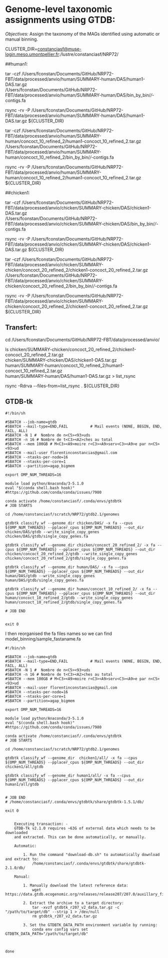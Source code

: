 # Genome-level taxonomic assignments using GTDB:

_Objectives:_ Assign the taxonomy of the MAGs identified using automatic or manual binning.

CLUSTER_DIR=constanciasf@muse-login.meso.umontpellier.fr:/lustre/constanciasf/NRP72/

##human1:
  
tar -czf /Users/fconstan/Documents/GitHub/NRP72-FBT/data/processed/anvio/human/SUMMARY-human/DAS/human1-DAS.tar.gz \
/Users/fconstan/Documents/GitHub/NRP72-FBT/data/processed/anvio/human/SUMMARY-human/DAS/bin_by_bin/*/*-contigs.fa

rsync 	-rv -P /Users/fconstan/Documents/GitHub/NRP72-FBT/data/processed/anvio/human/SUMMARY-human/DAS/human1-DAS.tar.gz ${CLUSTER_DIR}

tar -czf /Users/fconstan/Documents/GitHub/NRP72-FBT/data/processed/anvio/human/SUMMARY-human/concoct_10_refined_2/human1-concoct_10_refined_2.tar.gz \
/Users/fconstan/Documents/GitHub/NRP72-FBT/data/processed/anvio/human/SUMMARY-human/concoct_10_refined_2/bin_by_bin/*/*-contigs.fa

rsync 	-rv -P /Users/fconstan/Documents/GitHub/NRP72-FBT/data/processed/anvio/human/SUMMARY-human/concoct_10_refined_2/human1-concoct_10_refined_2.tar.gz ${CLUSTER_DIR}

##chicken1:

tar -czf /Users/fconstan/Documents/GitHub/NRP72-FBT/data/processed/anvio/chicken/SUMMARY-chicken/DAS/chicken1-DAS.tar.gz \
/Users/fconstan/Documents/GitHub/NRP72-FBT/data/processed/anvio/chicken/SUMMARY-chicken/DAS/bin_by_bin/*/*-contigs.fa

rsync 	-rv -P /Users/fconstan/Documents/GitHub/NRP72-FBT/data/processed/anvio/chicken/SUMMARY-chicken/DAS/chicken1-DAS.tar.gz ${CLUSTER_DIR}

tar -czf /Users/fconstan/Documents/GitHub/NRP72-FBT/data/processed/anvio/chicken/SUMMARY-chicken/concoct_20_refined_2/chicken1-concoct_20_refined_2.tar.gz \
/Users/fconstan/Documents/GitHub/NRP72-FBT/data/processed/anvio/chicken/SUMMARY-chicken/concoct_20_refined_2/bin_by_bin/*/*-contigs.fa

rsync 	-rv -P /Users/fconstan/Documents/GitHub/NRP72-FBT/data/processed/anvio/chicken/SUMMARY-chicken/concoct_20_refined_2/chicken1-concoct_20_refined_2.tar.gz ${CLUSTER_DIR}

## Transfert:

cd /Users/fconstan/Documents/GitHub/NRP72-FBT/data/processed/anvio/

ls chicken/SUMMARY-chicken/concoct_20_refined_2/chicken1-concoct_20_refined_2.tar.gz \
chicken/SUMMARY-chicken/DAS/chicken1-DAS.tar.gz \
human/SUMMARY-human/concoct_10_refined_2/human1-concoct_10_refined_2.tar.gz \
human/SUMMARY-human/DAS/human1-DAS.tar.gz > list_rsync

rsync -Rdrva --files-from=list_rsync . ${CLUSTER_DIR}

## GTDB-tk


	#!/bin/sh
	
	#SBATCH --job-name=gtdb
	#SBATCH --mail-type=END,FAIL          # Mail events (NONE, BEGIN, END, FAIL, ALL)
	#SBATCH -N 1 #  Nombre de n<C5><93>uds
	#SBATCH -n 16 # Nombre de t<C3><A2>ches au total
	#SBATCH --mem 100GB # M<C3><A9>moire r<C3><A9>serv<C3><A9>e par n<C5><93>ud
	#SBATCH --mail-user florentinconstancias@gmail.com
	#SBATCH --ntasks-per-node=16
	#SBATCH --ntasks-per-core=1
	#SBATCH --partition=agap_bigmem
	
	export OMP_NUM_THREADS=16
	
	module load python/Anaconda/3-5.1.0
	eval "$(conda shell.bash hook)" #https://github.com/conda/conda/issues/7980
	
	conda activate /home/constanciasf/.conda/envs/gtdbtk
	# JOB STARTS
	
	cd /home/constanciasf/scratch/NRP72/gtdb2.1/genomes
	
	gtdbtk classify_wf --genome_dir chicken/DAS/ -x fa --cpus ${OMP_NUM_THREADS} --pplacer_cpus ${OMP_NUM_THREADS} --out_dir chicken/DAS/gtdb --write_single_copy_genes chicken/DAS/gtdb/single_copy_genes.fa
	
	gtdbtk classify_wf --genome_dir chicken/concoct_20_refined_2/ -x fa --cpus ${OMP_NUM_THREADS} --pplacer_cpus ${OMP_NUM_THREADS} --out_dir chicken/concoct_20_refined_2/gtdb --write_single_copy_genes chicken/concoct_20_refined_2/gtdb/single_copy_genes.fa
	
	gtdbtk classify_wf --genome_dir human/DAS/ -x fa --cpus ${OMP_NUM_THREADS} --pplacer_cpus ${OMP_NUM_THREADS} --out_dir human/DAS/gtdb --write_single_copy_genes human/DAS/gtdb/single_copy_genes.fa
	
	gtdbtk classify_wf --genome_dir human/concoct_10_refined_2/ -x fa --cpus ${OMP_NUM_THREADS} --pplacer_cpus ${OMP_NUM_THREADS} --out_dir human/concoct_10_refined_2/gtdb --write_single_copy_genes human/concoct_10_refined_2/gtdb/single_copy_genes.fa
	
	# JOB END
	
	
	exit 0
	
I then reorganised the fa files names so we can find model_binning/sample_fastaname.fa


	#!/bin/sh
	
	#SBATCH --job-name=gtdb
	#SBATCH --mail-type=END,FAIL          # Mail events (NONE, BEGIN, END, FAIL, ALL)
	#SBATCH -N 1 #  Nombre de n<C5><93>uds
	#SBATCH -n 16 # Nombre de t<C3><A2>ches au total
	#SBATCH --mem 100GB # M<C3><A9>moire r<C3><A9>serv<C3><A9>e par n<C5><93>ud
	#SBATCH --mail-user florentinconstancias@gmail.com
	#SBATCH --ntasks-per-node=16
	#SBATCH --ntasks-per-core=1
	#SBATCH --partition=agap_bigmem
	
	export OMP_NUM_THREADS=16
	
	module load python/Anaconda/3-5.1.0
	eval "$(conda shell.bash hook)" #https://github.com/conda/conda/issues/7980
	
	conda activate /home/constanciasf/.conda/envs/gtdbtk
	# JOB STARTS
	
	cd /home/constanciasf/scratch/NRP72/gtdb2.1/genomes
	
	gtdbtk classify_wf --genome_dir  chicken1/all/ -x fa --cpus ${OMP_NUM_THREADS} --pplacer_cpus ${OMP_NUM_THREADS} --out_dir  chicken1/all/gtdb
	
	gtdbtk classify_wf --genome_dir human1/all/ -x fa --cpus ${OMP_NUM_THREADS} --pplacer_cpus ${OMP_NUM_THREADS} --out_dir human1/all/gtdb
	
	
	# JOB END
	# /home/constanciasf/.conda/envs/gtdbtk/share/gtdbtk-1.5.1/db/
	
	exit 0
	
	
		Executing transaction: - 
	    GTDB-Tk v2.1.0 requires ~63G of external data which needs to be downloaded
	    and extracted. This can be done automatically, or manually.
	
	    Automatic:
	
	        1. Run the command "download-db.sh" to automatically download and extract to:
	            /home/constanciasf/.conda/envs/gtdbtk/share/gtdbtk-2.1.0/db/
	
	    Manual:
	
	        1. Manually download the latest reference data:
	            wget https://data.gtdb.ecogenomic.org/releases/release207/207.0/auxillary_files/gtdbtk_r207_v2_data.tar.gz
	
	        2. Extract the archive to a target directory:
	            tar -xvzf gtdbtk_r207_v2_data.tar.gz -c "/path/to/target/db" --strip 1 > /dev/null
	            rm gtdbtk_r207_v2_data.tar.gz
	
	        3. Set the GTDBTK_DATA_PATH environment variable by running:
	            conda env config vars set GTDBTK_DATA_PATH="/path/to/target/db"
	
	
	
	done
